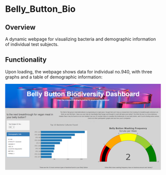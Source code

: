 # Belly_Button_Bio
## Overview
A dynamic webpage for visualizing bacteria and demographic information of individual test subjects.
## Functionality
Upon loading, the webpage shows data for individual no.940, with three graphs and a table of demographic information:

![loadup](Resources/loadup.PNG)


